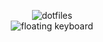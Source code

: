 <p align="center">
  <img alt="dotfiles" src="http://i.imgur.com/Sr42LlQ.gif" />
  <br />
  <img alt="floating keyboard" src="http://i.imgur.com/n6raHsl.gif" />
</p>
